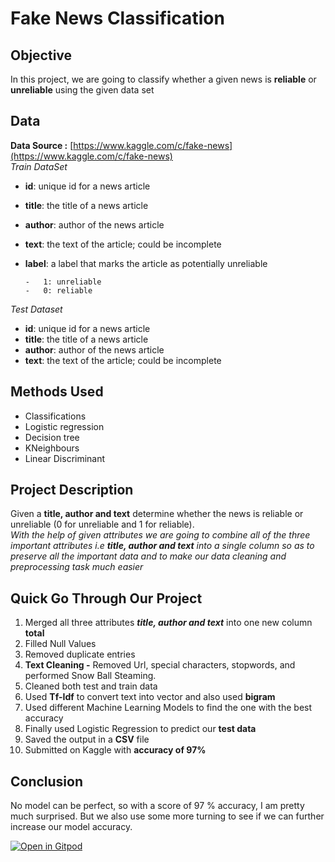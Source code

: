 # Fake News Classification
## Objective

In this project, we are going to classify whether a given news is **reliable** or **unreliable** using the given data set

## Data

**Data Source :**   [https://www.kaggle.com/c/fake-news](https://www.kaggle.com/c/fake-news)<br>
*Train DataSet*
-   **id**: unique id for a news article
-   **title**: the title of a news article
-   **author**: author of the news article
-   **text**: the text of the article; could be incomplete
-   **label**: a label that marks the article as potentially unreliable

		-   1: unreliable
		-   0: reliable
*Test Dataset*
-   **id**: unique id for a news article
-   **title**: the title of a news article
-   **author**: author of the news article
-   **text**: the text of the article; could be incomplete


## Methods Used

-   Classifications
-   Logistic regression
-   Decision tree
-   KNeighbours
-   Linear Discriminant
##  Project Description
Given a **title,  author and text** determine whether the news is reliable or unreliable (0 for unreliable and 1 for reliable).
<br>
 *With the help of given attributes we are going to combine all of the three important attributes i.e **title, author and text** into a single column so as to preserve all the important data and to make our data cleaning and preprocessing task much easier*  
 


## Quick Go Through Our Project

 1. Merged all three attributes _**title, author and text**_ into one new column **total**
 2. Filled Null Values
 3. Removed duplicate entries
 4. **Text Cleaning -**  Removed Url, special characters, stopwords, and performed Snow Ball Steaming.
 5. Cleaned both test and train data
 6. Used **Tf-Idf** to convert text into vector and also used **bigram**
 7.  Used different Machine Learning Models to find the one with the best accuracy
 8. Finally used Logistic Regression to predict our **test data**
 9. Saved the output in a **CSV** file
 10. Submitted on Kaggle with **accuracy of 97%**   

##  Conclusion
No model can be perfect, so with a score of 97 % accuracy, I am pretty much surprised. But we also use some more turning to see if we can further increase our model accuracy.


[![Open in Gitpod](https://gitpod.io/button/open-in-gitpod.svg)](https://gitpod.io/#https://github.com/CreatorGhost/FakeNewsClassification/blob/master/FakeNewsClassification.ipynb)
